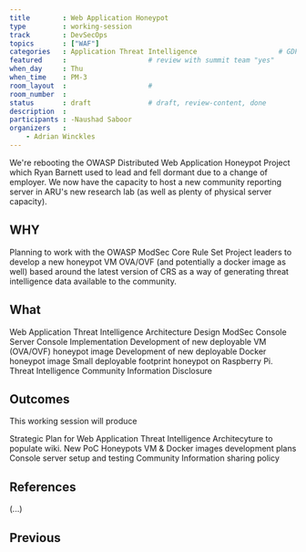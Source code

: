 ```yaml
---
title        : Web Application Honeypot 
type         : working-session
track        : DevSecOps
topics       : ["WAF"]
categories   : Application Threat Intelligence                    # GDPR, Juice Shop, etc.
featured     :                    # review with summit team "yes"
when_day     : Thu
when_time    : PM-3
room_layout  :                    #
room_number  :
status       : draft              # draft, review-content, done
description  :
participants : -Naushad Saboor
organizers   :
    - Adrian Winckles
---
```


We're rebooting the OWASP Distributed Web Application Honeypot Project which Ryan Barnett used to lead and fell dormant due to a change of employer.  We now have the capacity to host a new community reporting server in ARU's new research lab (as well as plenty of physical server capacity).

## WHY

Planning to work with the OWASP ModSec Core Rule Set Project leaders to develop a new honeypot VM OVA/OVF (and potentially a docker image as well) based around the latest version of CRS as a way of generating threat intelligence data available to the community.

## What

   Web Application Threat Intelligence Architecture Design
   ModSec Console Server Console Implementation 
   Development of new deployable VM (OVA/OVF) honeypot image
   Development of new deployable Docker honeypot image
   Small deployable footprint honeypot on Raspberry Pi.
   Threat Intelligence Community Information Disclosure

## Outcomes

This working session will produce 

   Strategic Plan for Web Application Threat Intelligence Architecyture to populate wiki.
   New PoC Honeypots VM & Docker images development plans
   Console server setup and testing
   Community Information sharing policy 

## References

(...)


## Previous
